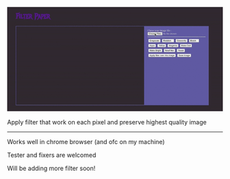 <img src="demo.gif">
<p> Apply filter that work on each pixel and preserve highest quality image </p>
<hr>
<p> Works well in chrome browser (and ofc on my machine) </p>
<p> Tester and fixers are welcomed </p>
<p> Will be adding more filter soon! </p>
